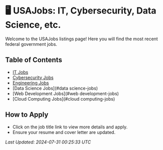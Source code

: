 
# 🖥️ USAJobs: IT, Cybersecurity, Data Science, etc.

Welcome to the USAJobs listings page! Here you will find the most recent federal government jobs.

## Table of Contents
- [IT Jobs](#it-jobs)
- [Cybersecurity Jobs](#cybersecurity-jobs)
- [Engineering Jobs](#engineering-jobs)
- [Data Science Jobs](#data science-jobs)
- [Web Development Jobs](#web development-jobs)
- [Cloud Computing Jobs](#cloud computing-jobs)


## How to Apply
- Click on the job title link to view more details and apply.
- Ensure your resume and cover letter are updated.

*Last Updated: 2024-07-31 00:25:33 UTC*

